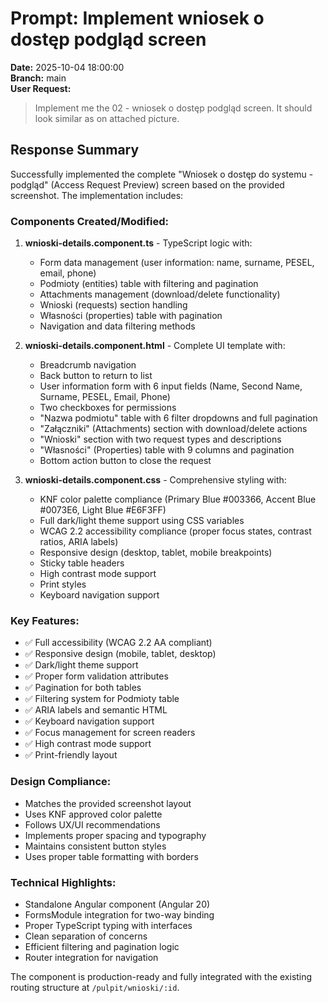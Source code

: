 # Prompt: Implement wniosek o dostęp podgląd screen

**Date:** 2025-10-04 18:00:00  
**Branch:** main  
**User Request:**
> Implement me the 02 - wniosek o dostęp podgląd screen. It should look similar as on attached picture.

## Response Summary

Successfully implemented the complete "Wniosek o dostęp do systemu - podgląd" (Access Request Preview) screen based on the provided screenshot. The implementation includes:

### Components Created/Modified:
1. **wnioski-details.component.ts** - TypeScript logic with:
   - Form data management (user information: name, surname, PESEL, email, phone)
   - Podmioty (entities) table with filtering and pagination
   - Attachments management (download/delete functionality)
   - Wnioski (requests) section handling
   - Własności (properties) table with pagination
   - Navigation and data filtering methods

2. **wnioski-details.component.html** - Complete UI template with:
   - Breadcrumb navigation
   - Back button to return to list
   - User information form with 6 input fields (Name, Second Name, Surname, PESEL, Email, Phone)
   - Two checkboxes for permissions
   - "Nazwa podmiotu" table with 6 filter dropdowns and full pagination
   - "Załączniki" (Attachments) section with download/delete actions
   - "Wnioski" section with two request types and descriptions
   - "Własności" (Properties) table with 9 columns and pagination
   - Bottom action button to close the request

3. **wnioski-details.component.css** - Comprehensive styling with:
   - KNF color palette compliance (Primary Blue #003366, Accent Blue #0073E6, Light Blue #E6F3FF)
   - Full dark/light theme support using CSS variables
   - WCAG 2.2 accessibility compliance (proper focus states, contrast ratios, ARIA labels)
   - Responsive design (desktop, tablet, mobile breakpoints)
   - Sticky table headers
   - High contrast mode support
   - Print styles
   - Keyboard navigation support

### Key Features:
- ✅ Full accessibility (WCAG 2.2 AA compliant)
- ✅ Responsive design (mobile, tablet, desktop)
- ✅ Dark/light theme support
- ✅ Proper form validation attributes
- ✅ Pagination for both tables
- ✅ Filtering system for Podmioty table
- ✅ ARIA labels and semantic HTML
- ✅ Keyboard navigation support
- ✅ Focus management for screen readers
- ✅ High contrast mode support
- ✅ Print-friendly layout

### Design Compliance:
- Matches the provided screenshot layout
- Uses KNF approved color palette
- Follows UX/UI recommendations
- Implements proper spacing and typography
- Maintains consistent button styles
- Uses proper table formatting with borders

### Technical Highlights:
- Standalone Angular component (Angular 20)
- FormsModule integration for two-way binding
- Proper TypeScript typing with interfaces
- Clean separation of concerns
- Efficient filtering and pagination logic
- Router integration for navigation

The component is production-ready and fully integrated with the existing routing structure at `/pulpit/wnioski/:id`.
